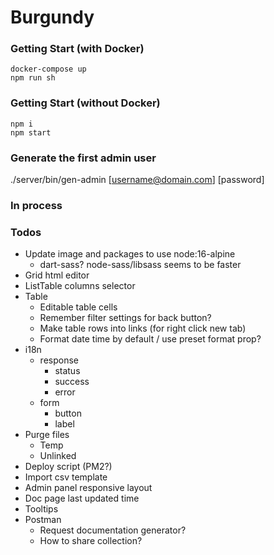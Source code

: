# Burgundy

### Getting Start (with Docker)
```shell
docker-compose up
npm run sh
```

### Getting Start (without Docker)
```shell
npm i
npm start
```

### Generate the first admin user
./server/bin/gen-admin [username@domain.com] [password]

### In process


### Todos
- Update image and packages to use node:16-alpine
  - dart-sass? node-sass/libsass seems to be faster
- Grid html editor
- ListTable columns selector
- Table
  - Editable table cells
  - Remember filter settings for back button?
  - Make table rows into links (for right click new tab)
  - Format date time by default / use preset format prop?
- i18n
  - response
    - status
    - success
    - error
  - form
    - button
    - label
- Purge files
  - Temp
  - Unlinked
- Deploy script (PM2?)
- Import csv template
- Admin panel responsive layout
- Doc page last updated time
- Tooltips
- Postman
  - Request documentation generator?
  - How to share collection?